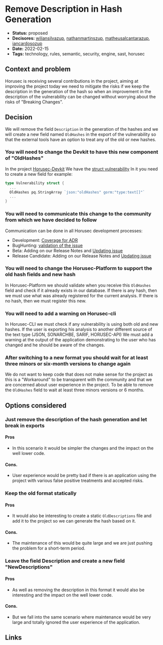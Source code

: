 # Remove Description in Hash Generation

- **Status:** proposed
- **Decisores:** [wiliansilvazup](https://github.com/wiliansilvazup), [nathanmartinszup](https://github.com/nathanmartinszup), [matheusalcantarazup](https://github.com/matheusalcantarazup), [iancardosozup](https://github.com/iancardosozup)
- **Date:** 2022-02-15
- **Tags:** technology, rules, semantic, security, engine, sast, horusec

## Context and problem

Horusec is receiving several contributions in the project, aiming at improving the project today we need to mitigate the risks if we keep the description in the generation of the hash so when an improvement in the description of the vulnerability can be changed without worrying about the risks of "Breaking Changes".

## Decision

We will remove the field `Description` in the generation of the hashes and we will create a new field named `OldHashes` in the export of the vulnerability so that the external tools have an option to treat any of the old or new hashes.

### You will need to change the Devkit to have this new component of "OldHashes"
In the project [Horusec-Devkit](https://github.com/ZupIT/horusec-devkit) We have the [struct vulnerability](https://github.com/ZupIT/horusec-devkit/blob/main/pkg/entities/vulnerability/vulnerability.go#L28) In it you need to create a new field for example:
```go
type Vulnerability struct {
  ...
  OldHashes pq.StringArray `json:"oldHashes" gorm:"type:text[]"`
  ...
}
```

### You will need to communicate this change to the community from which we have decided to follow
Communication can be done in all Horusec development processes:
- Development: [Coverage for ADR](https://github.com/ZupIT/horusec/issues/990)
- BugHunting: [validation of the issue](https://github.com/ZupIT/horusec/issues/990)
- Beta: Adding on our Release Notes and [Updating issue](https://github.com/ZupIT/horusec/issues/990)
- Release Candidate: Adding on our Release Notes and [Updating issue](https://github.com/ZupIT/horusec/issues/990)

### You will need to change the Horusec-Platform to support the old hash fields and new hash
In Horusec-Platform we should validate when you receive this `OldHashes` field and check if it already exists in our database.
If there is any hash, then we must use what was already registered for the current analysis.
If there is no hash, then we must register this new.

### You will need to add a warning on Horusec-cli
In Horusec-CLI we must check if any vulnerability is using both old and new hashes.
If the user is exporting his analysis to another different source of the text type (JSON, SONARCHBE, SARIF, HORUSEC-API) We must add a warning at the output of the application demonstrating to the user who has changed and he should be aware of the changes.

### After switching to a new format you should wait for at least three minors or six-month versions to change again
We do not want to keep code that does not make sense for the project as this is a "Workaround" to be transparent with the community and that we are concerned about user experience in the project.
To be able to remove the `OldHashes` field to wait at least three minors versions or 6 months.

## Options considered

### Just remove the description of the hash generation and let break in exports
#### Pros
  - In this scenario it would be simpler the changes and the impact on the well lower code.
#### Cons.
  - User experience would be pretty bad if there is an application using the project with various false positive treatments and accepted risks.

### Keep the old format statically
#### Pros
  - It would also be interesting to create a static `OldDescriptions` file and add it to the project so we can generate the hash based on it.
#### Cons.
  - The maintenance of this would be quite large and we are just pushing the problem for a short-term period.

### Leave the field Description and create a new field "NewDescriptions"
#### Pros
  - As well as removing the description in this format it would also be interesting and the impact on the well lower code.
#### Cons.
  - But we fall into the same scenario where maintenance would be very large and totally ignored the user experience of the application.

## Links
